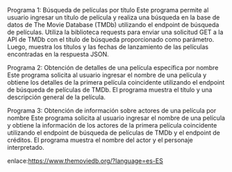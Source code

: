 Programa 1: Búsqueda de películas por título
Este programa permite al usuario ingresar un título de película y realiza una búsqueda en la base de datos de The Movie Database (TMDb) utilizando el endpoint de búsqueda de películas. Utiliza la biblioteca requests para enviar una solicitud GET a la API de TMDb con el título de búsqueda proporcionado como parámetro. Luego, muestra los títulos y las fechas de lanzamiento de las películas encontradas en la respuesta JSON.


Programa 2: Obtención de detalles de una película específica por nombre
Este programa solicita al usuario ingresar el nombre de una película y obtiene los detalles de la primera película coincidente utilizando el endpoint de búsqueda de películas de TMDb. El programa muestra el título y una descripción general de la película.


Programa 3: Obtención de información sobre actores de una película por nombre
Este programa solicita al usuario ingresar el nombre de una película y obtiene la información de los actores de la primera película coincidente utilizando el endpoint de búsqueda de películas de TMDb y el endpoint de créditos. El programa muestra el nombre del actor y el personaje interpretado.

enlace:https://www.themoviedb.org/?language=es-ES
